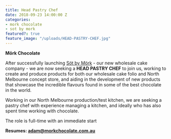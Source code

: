 ```yaml
---
title: Head Pastry Chef
date: 2018-09-23 14:00:00 Z
categories:
- mork chocolate
- sot by mork
featured?: true
feature_image: "/uploads/HEAD-PASTRY-CHEF.jpg"
---
```


**Mörk Chocolate**


After successfully launching [Söt by Mörk](http://sotbymork.com.au) - our new wholesale cake company - we are now seeking a **HEAD PASTRY CHEF** to join us, working to create and produce products for both our wholesale cake folio and North Melbourne concept store, and aiding in the development of new products that showcase the incredible flavours found in some of the best chocolate in the world.


Working in our North Melbourne production/test kitchen, we are seeking a pastry chef with experience managing a kitchen, and ideally who has also spent time working with chocolate.


The role is full-time with an immediate start


**Resumes: adam@morkchocolate.com.au**